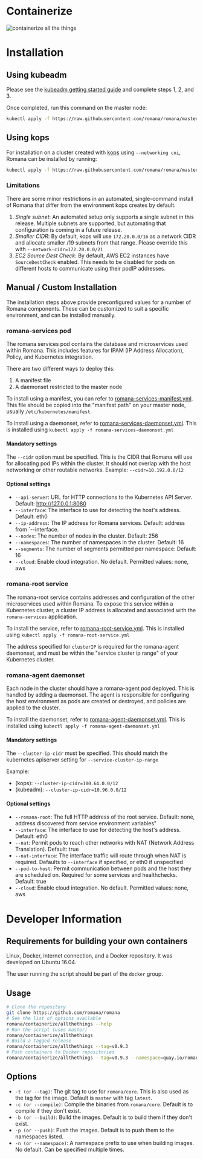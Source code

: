 # Containerize

![containerize all the things](https://cdn.meme.am/instances/500x/65415534.jpg)

# Installation

## Using kubeadm

Please see the [kubeadm getting started guide](http://kubernetes.io/docs/getting-started-guides/kubeadm/) and complete steps 1, 2, and 3.

Once completed, run this command on the master node:

```bash
kubectl apply -f https://raw.githubusercontent.com/romana/romana/master/containerize/specs/romana-kubeadm.yml
```

## Using kops

For installation on a cluster created with [kops](https://github.com/kubernetes/kops/) using `--networking cni`, Romana can be installed by running:

```bash
kubectl apply -f https://raw.githubusercontent.com/romana/romana/master/containerize/specs/romana-kops.yml
```

### Limitations

There are some minor restrictions in an automated, single-command install of Romana that differ from the environment kops creates by default.

1. *Single subnet*: An automated setup only supports a single subnet in this release.
Multiple subnets are supported, but automating that configuration is coming in a future release.
2. *Smaller CIDR*: By default, kops will use `172.20.0.0/16` as a network CIDR and allocate smaller /19 subnets from that range.
Please override this with `--network-cidr=172.20.0.0/21`
3. *EC2 Source Dest Check*: By default, AWS EC2 instances have `SourceDestCheck` enabled.
This needs to be disabled for pods on different hosts to communicate using their podIP addresses.

## Manual / Custom Installation

The installation steps above provide preconfigured values for a number of Romana components. These can be customized to suit a specific environment, and can be installed manually.

### romana-services pod

The romana services pod contains the database and microservices used within Romana.
This includes features for IPAM (IP Address Allocation), Policy, and Kubernetes integration.

There are two different ways to deploy this:

1. A manifest file
2. A daemonset restricted to the master node

To install using a manifest, you can refer to [romana-services-manifest.yml](https://raw.githubusercontent.com/romana/romana/master/containerize/specs/romana-services-manifest.yml).
This file should be copied into the "manifest path" on your master node, usually `/etc/kubernetes/manifest`.

To install using a daemonset, refer to [romana-services-daemonset.yml](https://raw.githubusercontent.com/romana/romana/master/containerize/specs/romana-services-daemonset.yml).
This is installed using `kubectl apply -f romana-services-daemonset.yml`

#### Mandatory settings

The `--cidr` option must be specified.
This is the CIDR that Romana will use for allocating pod IPs within the cluster.
It should not overlap with the host networking or other routable networks.
Example: `--cidr=10.192.0.0/12`

#### Optional settings

- `--api-server`: URL for HTTP connections to the Kubernetes API Server. Default: http://127.0.0.1:8080
- `--interface`: The interface to use for detecting the host's address. Default: eth0
- `--ip-address`: The IP address for Romana services. Default: address from `--interface.
- `--nodes`: The number of nodes in the cluster. Default: 256
- `--namespaces`: The number of namespaces in the cluster. Default: 16
- `--segments`: The number of segments permitted per namespace: Default: 16
- `--cloud`: Enable cloud integration. No default. Permitted values: none, aws

### romana-root service

The romana-root service contains addresses and configuration of the other microservices used within Romana.
To expose this service within a Kubernetes cluster, a cluster IP address is allocated and associated with the `romana-services` application.

To install the service, refer to [romana-root-service.yml](https://raw.githubusercontent.com/romana/romana/master/containerize/specs/romana-root-service.yml).
This is installed using `kubectl apply -f romana-root-service.yml`

The address specified for `clusterIP` is required for the romana-agent daemonset, and must be within the "service cluster ip range" of your Kubernetes cluster.

### romana-agent daemonset

Each node in the cluster should have a romana-agent pod deployed. This is handled by adding a daemonset.
The agent is responsible for configuring the host environment as pods are created or destroyed, and policies are applied to the cluster.

To install the daemonset, refer to [romana-agent-daemonset.yml](https://raw.githubusercontent.com/romana/romana/master/containerize/specs/romana-agent-daemonset.yml).
This is installed using `kubectl apply -f romana-agent-daemonset.yml`

#### Mandatory settings

The `--cluster-ip-cidr` must be specified. This should match the kubernetes apiserver setting for `--service-cluster-ip-range`

Example:
- (kops): `--cluster-ip-cidr=100.64.0.0/12`
- (kubeadm): `--cluster-ip-cidr=10.96.0.0/12`

#### Optional settings

- `--romana-root`: The full HTTP address of the root service. Default: none, address discovered from service environment variables"
- `--interface`: The interface to use for detecting the host's address. Default: eth0
- `--nat`: Permit pods to reach other networks with NAT (Network Address Translation). Default: true
- `--nat-interface`: The interface traffic will route through when NAT is required. Defaults to `--interface` if specified, or eth0 if unspecified
- `--pod-to-host`: Permit communication between pods and the host they are scheduled on. Required for some services and healthchecks. Default: true
- `--cloud`: Enable cloud integration. No default. Permitted values: none, aws

# Developer Information

## Requirements for building your own containers

Linux, Docker, internet connection, and a Docker repository. It was developed on Ubuntu 16.04.

The user running the script should be part of the `docker` group.

## Usage

```bash
# Clone the repository
git clone https://github.com/romana/romana
# See the list of options available
romana/containerize/allthethings --help
# Run the script (uses master)
romana/containerize/allthethings
# Build a tagged release
romana/containerize/allthethings --tag=v0.9.3
# Push containers to Docker repositories
romana/containerize/allthethings --tag=v0.9.3 --namespace=quay.io/romana --namespace=otherrepo/romana-
```

## Options

-  `-t (or --tag)`: The git tag to use for `romana/core`. This is also used as the tag for the image. Default is `master` with tag `latest`.
-  `-c (or --compile)`: Compile the binaries from `romana/core`. Default is to compile if they don't exist.
-  `-b (or --build)`: Build the images. Default is to build them if they don't exist.
-  `-p (or --push)`: Push the images. Default is to push them to the namespaces listed.
-  `-n (or --namespace)`: A namespace prefix to use when building images. No default. Can be specified multiple times.

